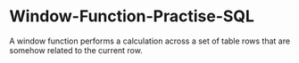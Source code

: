 # Window-Function-Practise-SQL
A window function performs a calculation across a set of table rows that are somehow related to the current row.
